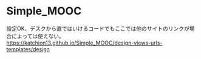 # Simple_MOOC
設定OK、デスクから直ではいけるコードでもここでは他のサイトのリンクが場合によっては使えない。<br>
https://katchion13.github.io/Simple_MOOC/design-views-urls-templates/design
